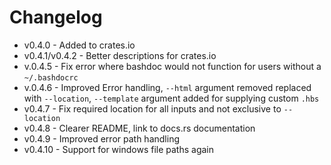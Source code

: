 # Changelog

- v0.4.0 - Added to crates.io
- v0.4.1/v0.4.2 - Better descriptions for crates.io
- v.0.4.5 - Fix error where bashdoc would not function for users without a `~/.bashdocrc`
- v.0.4.6 - Improved Error handling, `--html` argument removed replaced with `--location`, `--template` argument added for supplying custom `.hbs`
- v0.4.7 - Fix required location for all inputs and not exclusive to `--location`
- v0.4.8 - Clearer README, link to docs.rs documentation
- v0.4.9 - Improved error path handling
- v0.4.10 - Support for windows file paths again
